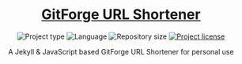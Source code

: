 <!-- Project Header -->
<div align="center">
  <h1 class="projectName">
    <a href="https://go.gitforge.in">GitForge URL Shortener</a>
  </h1>

  <p class="projectBadges">
    <img src="https://img.shields.io/badge/type-Website-ff5722.svg" alt="Project type" title="Project type">
    <img src="https://img.shields.io/github/languages/top/theriturajps/Safelink.svg" alt="Language" title="Language">
    <img src="https://img.shields.io/github/repo-size/theriturajps/Safelink.svg" alt="Repository size" title="Repository size">
    <a href="LICENSE">
      <img src="https://img.shields.io/github/license/theriturajps/Safelink.svg" alt="Project license" title="Project license"/>
    </a>
  </p>
  
  <p class="projectDesc">
    A Jekyll & JavaScript based GitForge URL Shortener for personal use
  </p>
    
  <br/>
</div>
